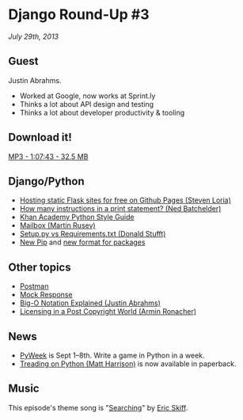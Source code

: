 # Django Round-Up #3

*July 29th, 2013*

## Guest

Justin Abrahms.

- Worked at Google, now works at Sprint.ly
- Thinks a lot about API design and testing
- Thinks a lot about developer productivity & tooling

## Download it!

[MP3 - 1:07:43 - 32.5 MB](http://dfefdba4b8432e779112-ebcd017d16300157e1980295b6e28ad8.r84.cf1.rackcdn.com/Django%20Round-Up%203.mp3)

## Django/Python

* [Hosting static Flask sites for free on Github Pages (Steven Loria)](http://www.stevenloria.com/hosting-static-flask-sites-for-free-on-github-pages/)
* [How many instructions in a print statement? (Ned Batchelder)](http://nedbatchelder.com/blog/201307/how_many_instructions_in_a_print_statement.html)
* [Khan Academy Python Style Guide](https://sites.google.com/a/khanacademy.org/forge/for-developers/styleguide/python)
* [Mailbox (Martin Rusev)](https://github.com/martinrusev/mailbox)
* [Setup.py vs Requirements.txt (Donald Stufft)](https://caremad.io/blog/setup-vs-requirements/)
* [New Pip](http://www.pip-installer.org/en/latest/news.html) and [new format for packages](https://pypi.python.org/pypi/wheel)

## Other topics

* [Postman](http://www.getpostman.com/)
* [Mock Response](http://mock.isssues.com/)
* [Big-O Notation Explained (Justin Abrahms)](http://justin.abrah.ms/computer-science/big-o-notation-explained.html)
* [Licensing in a Post Copyright World (Armin Ronacher)](http://lucumr.pocoo.org/2013/7/23/licensing/)

## News

* [PyWeek](http://pyweek.org/) is Sept 1–8th. Write a game in Python in a week.
* [Treading on Python (Matt Harrison)](http://www.amazon.com/Treading-Python-Volume-Foundations/dp/1475266413/ref=sr_1_1_bnp_1_pap?ie=UTF8&qid=1374769087&sr=8-1&keywords=treading+on+python) is now available in paperback.

## Music

This episode's theme song is "[Searching](http://freemusicarchive.org/music/Eric_Skiff/Resistor_Anthems/eric_skiff_-_06_-_searching)" by [Eric Skiff](http://freemusicarchive.org/music/Eric_Skiff/).
